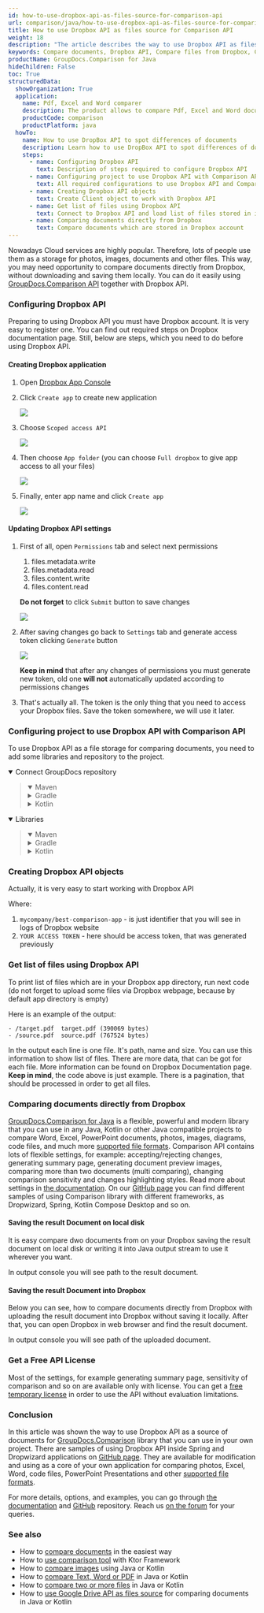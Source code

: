 ```yaml
---
id: how-to-use-dropbox-api-as-files-source-for-comparison-api
url: comparison/java/how-to-use-dropbox-api-as-files-source-for-comparison-api
title: How to use Dropbox API as files source for Comparison API
weight: 18
description: "The article describes the way to use Dropbox API as files source for GroupDocs Comparison API"
keywords: Compare documents, Dropbox API, Compare files from Dropbox, Comparison Tool with Java and Dropbox API
productName: GroupDocs.Comparison for Java
hideChildren: False
toc: True
structuredData:
  showOrganization: True
  application:
    name: Pdf, Excel and Word comparer
    description: The product allows to compare Pdf, Excel and Word documents using DropBox API
    productCode: comparison
    productPlatform: java
  howTo:
    name: How to use DropBox API to spot differences of documents
    description: Learn how to use DropBox API to spot differences of documents in Java or Kotlin project
    steps:
      - name: Configuring Dropbox API
        text: Description of steps required to configure Dropbox API
      - name: Configuring project to use Dropbox API with Comparison API
        text: All required configurations to use Dropbox API and Comparison API in the project
      - name: Creating Dropbox API objects
        text: Create Client object to work with Dropbox API
      - name: Get list of files using Dropbox API
        text: Connect to Dropbox API and load list of files stored in it
      - name: Comparing documents directly from Dropbox
        text: Compare documents which are stored in Dropbox account
---
```


Nowadays Cloud services are highly popular. Therefore, lots of people use them as a storage for photos, images, documents and other files. This way, you may need opportunity to compare documents directly from Dropbox, without downloading and saving them locally. You can do it easily using [GroupDocs.Comparison API](https://products.groupdocs.com/comparison) together with Dropbox API.

### Configuring Dropbox API

Preparing to using Dropbox API you must have Dropbox account. It is very easy to register one. You can find out required steps on Dropbox documentation page. Still, below are steps, which you need to do before using Dropbox API.

#### Creating Dropbox application

1. Open [Dropbox App Console](https://www.dropbox.com/developers/apps)
2. Click `Create app` to create new application

   ![](/comparison/java/images/how-to-use-dropbox-api-as-files-source-for-comparison-api_1.png)

3. Choose `Scoped access API`

   ![](/comparison/java/images/how-to-use-dropbox-api-as-files-source-for-comparison-api_2.png)

4. Then choose `App folder` (you can choose `Full dropbox` to give app access to all your files)

   ![](/comparison/java/images/how-to-use-dropbox-api-as-files-source-for-comparison-api_3.png)

5. Finally, enter app name and click `Create app`

   ![](/comparison/java/images/how-to-use-dropbox-api-as-files-source-for-comparison-api_4.png)

#### Updating Dropbox API settings

1. First of all, open `Permissions` tab and select next permissions

   1. files.metadata.write
   2. files.metadata.read
   3. files.content.write
   4. files.content.read

   **Do not forget** to click `Submit` button to save changes

   ![](/comparison/java/images/how-to-use-dropbox-api-as-files-source-for-comparison-api_5.png)

2. After saving changes go back to `Settings` tab and generate access token clicking `Generate` button

   ![](/comparison/java/images/how-to-use-dropbox-api-as-files-source-for-comparison-api_6.png)

   **Keep in mind** that after any changes of permissions you must generate new token, old one **will not** automatically updated according to permissions changes

3. That's actually all. The token is the only thing that you need to access your Dropbox files. Save the token somewhere, we will use it later.

### Configuring project to use Dropbox API with Comparison API

To use Dropbox API as a file storage for comparing documents, you need to add some libraries and repository to the project.

<details open><summary>Connect GroupDocs repository</summary><blockquote>
<details open><summary>Maven</summary>

<script src="https://gist.github.com/groupdocs-comparison-gists/9de00b81ae5dd326fc85fecb5c1220a6.js"></script>

</details>
<details><summary>Gradle</summary>

<script src="https://gist.github.com/groupdocs-comparison-gists/15f77ae825f310acd9cad555dcea0019.js"></script>

</details>
<details><summary>Kotlin</summary>

<script src="https://gist.github.com/groupdocs-comparison-gists/ad7ad48d4e7f9f60e858c7ba546f3745.js"></script>

</details>
</blockquote></details>

<details open><summary>Libraries</summary><blockquote>
<details open><summary>Maven</summary>

<script src="https://gist.github.com/groupdocs-comparison-gists/6dbf6684650c250c88ae1a583454a99e.js"></script>

</details>
<details><summary>Gradle</summary>

<script src="https://gist.github.com/groupdocs-comparison-gists/391a5a558c5a2a38d5d5da9349c8a1d5.js"></script>

</details>
<details><summary>Kotlin</summary>

<script src="https://gist.github.com/groupdocs-comparison-gists/092c23f2daabd4a481d47d686a36deeb.js"></script>

</details>
</blockquote></details>

### Creating Dropbox API objects

Actually, it is very easy to start working with Dropbox API

<script src="https://gist.github.com/groupdocs-comparison-gists/71e514fc974faa424f41cc1626501a88.js"></script>

Where:

1.  `mycompany/best-comparison-app` - is just identifier that you will see in logs of Dropbox website
2.  `YOUR ACCESS TOKEN` - here should be access token, that was generated previously

### Get list of files using Dropbox API

To print list of files which are in your Dropbox app directory, run next code (do not forget to upload some files via Dropbox webpage, because by default app directory is empty)

<script src="https://gist.github.com/groupdocs-comparison-gists/6f450d94c73366d1b9bd54d8275763a9.js"></script>

Here is an example of the output:

```shell
- /target.pdf  target.pdf (390069 bytes)
- /source.pdf  source.pdf (767524 bytes)
```

In the output each line is one file. It's path, name and size. You can use this information to show list of files. There are more data, that can be got for each file. More information can be found on Dropbox Documentation page. **Keep in mind**, the code above is just example. There is a pagination, that should be processed in order to get all files.

### Comparing documents directly from Dropbox

[GroupDocs.Comparison for Java](https://products.groupdocs.com/comparison/java/) is a flexible, powerful and modern library that you can use in any Java, Kotlin or other Java compatible projects to compare Word, Excel, PowerPoint documents, photos, images, diagrams, code files, and much more [supported file formats](/comparison/java/supported-document-formats/). Comparison API contains lots of flexible settings, for example: accepting/rejecting changes, generating summary page, generating document preview images, comparing more than two documents (multi comparing), changing comparison sensitivity and changes highlighting styles. Read more about settings in [the documentation](/comparison/java/getting-started/). On our [GitHub page](https://github.com/groupdocs-comparison/GroupDocs.Comparison-for-Java) you can find different samples of using Comparison library with different frameworks, as Dropwizard, Spring, Kotlin Compose Desktop and so on.

#### Saving the result Document on local disk

It is easy compare dwo documents from on your Dropbox saving the result document on local disk or writing it into Java output stream to use it wherever you want.

<script src="https://gist.github.com/groupdocs-comparison-gists/3a031da813381a949f5b9fed868fb9ec.js"></script>

In output console you will see path to the result document.

#### Saving the result Document into Dropbox

Below you can see, how to compare documents directly from Dropbox with uploading the result document into Dropbox without saving it locally. After that, you can open Dropbox in web browser and find the result document.

<script src="https://gist.github.com/groupdocs-comparison-gists/8c95ba602a127dee49d98bb0f756f987.js"></script>

In output console you will see path of the uploaded document.

### Get a Free API License

Most of the settings, for example generating summary page, sensitivity of comparison and so on are available only with license. You can get a [free temporary license](https://purchase.groupdocs.com/temporary-license) in order to use the API without evaluation limitations.

### Conclusion

In this article was shown the way to use Dropbox API as a source of documents for [GroupDocs.Comparison](https://products.groupdocs.com/comparison/java/) library that you can use in your own project. There are samples of using Dropbox API inside Spring and Dropwizard applications on [GitHub page](https://github.com/groupdocs-comparison/GroupDocs.Comparison-for-Java). They are available for modification and using as a core of your own application for comparing photos, Excel, Word, code files, PowerPoint Presentations and other [supported file formats](/comparison/java/supported-document-formats/).

For more details, options, and examples, you can go through [the documentation](/comparison/java/getting-started/) and [GitHub](https://github.com/groupdocs-comparison) repository. Reach us [on the forum](https://forum.groupdocs.com/) for your queries.

### See also

- How to [compare documents](/comparison/java/how-to-compare-documents-in-the-easiest-way) in the easiest way
- How to [use comparison tool](/comparison/java/how-to-use-ktor-comparison-sample) with Ktor Framework
- How to [compare images](/comparison/java/how-to-compare-images-using-java-or-kotlin) using Java or Kotlin
- How to [compare Text, Word or PDF](/comparison/java/how-to-compare-text-word-pdf-in-java-or-kotlin) in Java or Kotlin
- How to [compare two or more files](/comparison/java/how-to-compare-two-or-more-files-in-java-or-kotlin) in Java or Kotlin
- How to [use Google Drive API as files source](/comparison/java/how-to-use-google-drive-api-as-files-source-for-comparison-api) for comparing documents in Java or Kotlin
